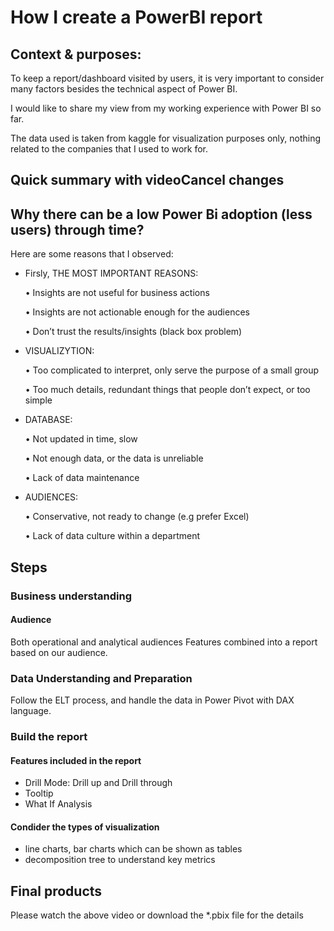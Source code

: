 # How I create a PowerBI report

## Context & purposes:
To keep a report/dashboard visited by users, it is very important to consider many factors besides the technical aspect of Power BI.

I would like to share my view from my working experience with Power BI so far.

The data used is taken from kaggle for visualization purposes only, nothing related to the companies that I used to work for.

## Quick summary with videoCancel changes


## Why there can be a low Power Bi adoption (less users) through time? 
Here are some reasons that I observed:
- Firsly, THE MOST IMPORTANT REASONS: 

  • Insights are not useful for  business actions 
  
  • Insights are not actionable enough for the audiences 
  
  • Don’t trust the results/insights (black box problem)
  
- VISUALIZYTION:

  • Too complicated to interpret, only serve the purpose of a small group 
  
  • Too much details, redundant things that people don’t expect, or too simple
  
- DATABASE: 

  • Not updated in time, slow 
  
  • Not enough data, or the data is unreliable 
  
  • Lack of data maintenance
  
- AUDIENCES: 

  • Conservative, not ready to change (e.g prefer Excel) 
  
  • Lack of data culture within a department
  


## Steps
### Business understanding 
#### Audience
Both operational and analytical audiences
Features combined into a report based on our audience.

### Data Understanding and Preparation
Follow the ELT process, and handle the data in Power Pivot with DAX language.

### Build the report
#### Features included in the report
- Drill Mode: Drill up and Drill through 
- Tooltip 
- What If Analysis

#### Condider the types of visualization
- line charts, bar charts which can be shown as tables
- decomposition tree to understand key metrics

## Final products
Please watch the above video or download the *.pbix file for the details
